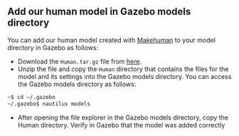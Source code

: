 ## Add our human model in Gazebo models directory

You can add our human model created with [Makehuman](http://www.makehumancommunity.org/) to your model directory in Gazebo as follows:
- Download the `Human.tar.gz` file from [here](https://drive.google.com/file/d/1Ri2rdj3gcnZc1W6HoAxxwJp5dIvFJ7WM/view?usp=sharing).
- Unzip the file and copy the `Human` directory that contains the files for the model and its settings into the Gazebo models directory. You can access the Gazebo models directory as follows:
```sh
~$ cd ~/.gazebo
~/.gazebo$ nautilus models
```
- After opening the file explorer in the Gazebo models directory, copy the Human directory. Verify in Gazebo that the model was added correctly
